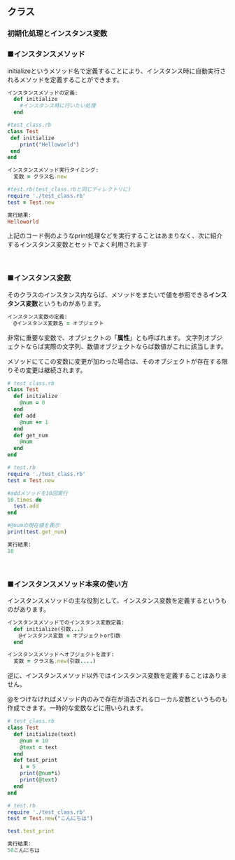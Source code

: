 ## クラス
### 初期化処理とインスタンス変数

### ■インスタンスメソッド

initializeというメソッド名で定義することにより、インスタンス時に自動実行されるメソッドを定義することができます。

``` Ruby
インスタンスメソッドの定義:
  def initialize
    #インスタンス時に行いたい処理
  end
```

``` Ruby
#test_class.rb
class Test
 def initialize
    print("Helloworld")
 end
end
```

``` Ruby
インスタンスメソッド実行タイミング:
  変数 = クラス名.new
```

``` Ruby
#test.rb(test_class.rbと同じディレクトリに)
require './test_class.rb'
test = Test.new
```

``` Ruby
実行結果:
Helloworld
```

上記のコード例のようなprint処理などを実行することはあまりなく、次に紹介するインスタンス変数とセットでよく利用されます 

&nbsp;

### ■インスタンス変数

そのクラスのインスタンス内ならば、メソッドをまたいで値を参照できる**インスタンス変数**というものがあります。

``` Ruby
インスタンス変数の定義:
  @インスタンス変数名 = オブジェクト
```

非常に重要な変数で、オブジェクトの「**属性**」とも呼ばれます。
文字列オブジェクトならば実際の文字列、数値オブジェクトならば数値がこれに該当します。

メソッドにてこの変数に変更が加わった場合は、そのオブジェクトが存在する限りその変更は継続されます。


``` Ruby
# test_class.rb
class Test
  def initialize
    @num = 0
  end
  def add
    @num += 1
  end
  def get_num
    @num
  end
end
```

``` Ruby
# test.rb
require './test_class.rb'
test = Test.new

#addメソッドを10回実行
10.times do
  test.add
end

#@numの現在値を表示
print(test.get_num)
```

``` Ruby
実行結果:
10
```

&nbsp;

### ■インスタンスメソッド本来の使い方

インスタンスメソッドの主な役割として、インスタンス変数を定義するというものがあります。

``` Ruby
インスタンスメソッドでのインスタンス変数定義:
  def initialize(引数...)
　  @インスタンス変数 = オブジェクトor引数
  end
```

``` Ruby
インスタンスメソッドへオブジェクトを渡す:
  変数 = クラス名.new(引数....)
```

逆に、インスタンスメソッド以外ではインスタンス変数を定義することはありません。

@をつけなければメソッド内のみで存在が消去されるローカル変数というものも作成できます。一時的な変数などに用いられます。

``` Ruby
# test_class.rb
class Test
  def initialize(text)
    @num = 10
    @text = text
  end
  def test_print
    i = 5
    print(@num*i)
    print(@text)
  end
end
```

``` Ruby
# test.rb
require './test_class.rb'
test = Test.new("こんにちは")

test.test_print
```

``` Ruby
実行結果:
50こんにちは
```
